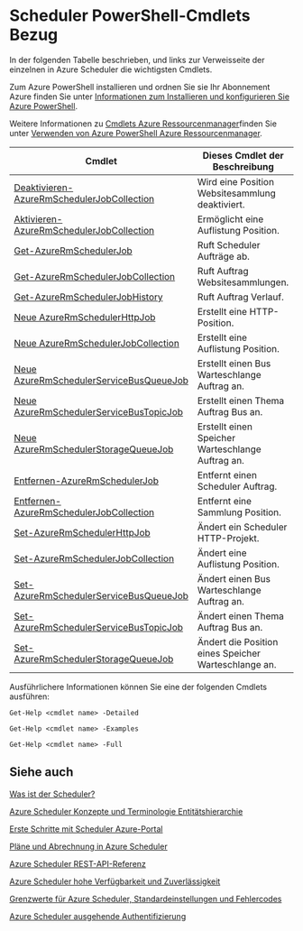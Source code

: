 <properties
 pageTitle="Scheduler PowerShell-Cmdlets Bezug"
 description="Scheduler PowerShell-Cmdlets Bezug"
 services="scheduler"
 documentationCenter=".NET"
 authors="derek1ee"
 manager="kevinlam1"
 editor=""/>
<tags
 ms.service="scheduler"
 ms.workload="infrastructure-services"
 ms.tgt_pltfrm="na"
 ms.devlang="dotnet"
 ms.topic="article"
 ms.date="08/18/2016"
 ms.author="deli"/>

# <a name="scheduler-powershell-cmdlets-reference"></a>Scheduler PowerShell-Cmdlets Bezug

In der folgenden Tabelle beschrieben, und links zur Verweisseite der einzelnen in Azure Scheduler die wichtigsten Cmdlets.

Zum Azure PowerShell installieren und ordnen Sie sie Ihr Abonnement Azure finden Sie unter [Informationen zum Installieren und konfigurieren Sie Azure PowerShell](../powershell-install-configure.md). 

Weitere Informationen zu [Cmdlets Azure Ressourcenmanager](https://msdn.microsoft.com/library/mt125356\(v=azure.200\).aspx)finden Sie unter [Verwenden von Azure PowerShell Azure Ressourcenmanager](../powershell-azure-resource-manager.md).

|Cmdlet|Dieses Cmdlet der Beschreibung|
|---|---|
[Deaktivieren-AzureRmSchedulerJobCollection](https://msdn.microsoft.com/library/mt490133\(v=azure.200\).aspx) |Wird eine Position Websitesammlung deaktiviert. 
[Aktivieren-AzureRmSchedulerJobCollection](https://msdn.microsoft.com/library/mt490135\(v=azure.200\).aspx) |Ermöglicht eine Auflistung Position.
[Get-AzureRmSchedulerJob](https://msdn.microsoft.com/library/mt490125\(v=azure.200\).aspx) |Ruft Scheduler Aufträge ab.
[Get-AzureRmSchedulerJobCollection](https://msdn.microsoft.com/library/mt490132\(v=azure.200\).aspx) |Ruft Auftrag Websitesammlungen.
[Get-AzureRmSchedulerJobHistory](https://msdn.microsoft.com/library/mt490126\(v=azure.200\).aspx) |Ruft Auftrag Verlauf.
[Neue AzureRmSchedulerHttpJob](https://msdn.microsoft.com/library/mt490136\(v=azure.200\).aspx) |Erstellt eine HTTP-Position.
[Neue AzureRmSchedulerJobCollection](https://msdn.microsoft.com/library/mt490141\(v=azure.200\).aspx) |Erstellt eine Auflistung Position.
[Neue AzureRmSchedulerServiceBusQueueJob](https://msdn.microsoft.com/library/mt490134\(v=azure.200\).aspx) |Erstellt einen Bus Warteschlange Auftrag an.
[Neue AzureRmSchedulerServiceBusTopicJob](https://msdn.microsoft.com/library/mt490142\(v=azure.200\).aspx) |Erstellt einen Thema Auftrag Bus an.
[Neue AzureRmSchedulerStorageQueueJob](https://msdn.microsoft.com/library/mt490127\(v=azure.200\).aspx) |Erstellt einen Speicher Warteschlange Auftrag an. 
[Entfernen-AzureRmSchedulerJob](https://msdn.microsoft.com/library/mt490140\(v=azure.200\).aspx) |Entfernt einen Scheduler Auftrag.  
[Entfernen-AzureRmSchedulerJobCollection](https://msdn.microsoft.com/library/mt490131\(v=azure.200\).aspx) |Entfernt eine Sammlung Position. 
[Set-AzureRmSchedulerHttpJob](https://msdn.microsoft.com/library/mt490130\(v=azure.200\).aspx) |Ändert ein Scheduler HTTP-Projekt.
[Set-AzureRmSchedulerJobCollection](https://msdn.microsoft.com/library/mt490129\(v=azure.200\).aspx) |Ändert eine Auflistung Position. 
[Set-AzureRmSchedulerServiceBusQueueJob](https://msdn.microsoft.com/library/mt490143\(v=azure.200\).aspx) |Ändert einen Bus Warteschlange Auftrag an.  
[Set-AzureRmSchedulerServiceBusTopicJob](https://msdn.microsoft.com/library/mt490137\(v=azure.200\).aspx) |Ändert einen Thema Auftrag Bus an. 
[Set-AzureRmSchedulerStorageQueueJob](https://msdn.microsoft.com/library/mt490128\(v=azure.200\).aspx) |Ändert die Position eines Speicher Warteschlange an.   

Ausführlichere Informationen können Sie eine der folgenden Cmdlets ausführen: 

```
Get-Help <cmdlet name> -Detailed
```
```
Get-Help <cmdlet name> -Examples
```
```
Get-Help <cmdlet name> -Full
```

## <a name="see-also"></a>Siehe auch


 [Was ist der Scheduler?](scheduler-intro.md)

 [Azure Scheduler Konzepte und Terminologie Entitätshierarchie](scheduler-concepts-terms.md)

 [Erste Schritte mit Scheduler Azure-Portal](scheduler-get-started-portal.md)

 [Pläne und Abrechnung in Azure Scheduler](scheduler-plans-billing.md)

 [Azure Scheduler REST-API-Referenz](https://msdn.microsoft.com/library/mt629143)

 [Azure Scheduler hohe Verfügbarkeit und Zuverlässigkeit](scheduler-high-availability-reliability.md)

 [Grenzwerte für Azure Scheduler, Standardeinstellungen und Fehlercodes](scheduler-limits-defaults-errors.md)

 [Azure Scheduler ausgehende Authentifizierung](scheduler-outbound-authentication.md)
